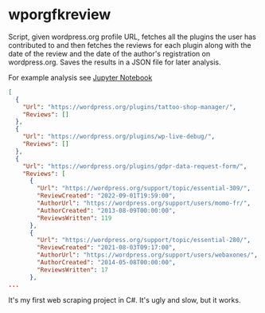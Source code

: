 # wporgfkreview

Script, given wordpress.org profile URL, fetches all the plugins the user has contributed to and then fetches the reviews for each plugin along with the date of the review and the date of the author's registration on wordpress.org.
Saves the results in a JSON file for later analysis.

For example analysis see [Jupyter Notebook](./example-output/analyze.ipynb)
```json
[
  {
    "Url": "https://wordpress.org/plugins/tattoo-shop-manager/",
    "Reviews": []
  },
  {
    "Url": "https://wordpress.org/plugins/wp-live-debug/",
    "Reviews": []
  },
  {
    "Url": "https://wordpress.org/plugins/gdpr-data-request-form/",
    "Reviews": [
      {
        "Url": "https://wordpress.org/support/topic/essential-309/",
        "ReviewCreated": "2022-09-01T19:59:00",
        "AuthorUrl": "https://wordpress.org/support/users/momo-fr/",
        "AuthorCreated": "2013-08-09T00:00:00",
        "ReviewsWritten": 119
      },
      {
        "Url": "https://wordpress.org/support/topic/essential-280/",
        "ReviewCreated": "2021-08-03T09:17:00",
        "AuthorUrl": "https://wordpress.org/support/users/webaxones/",
        "AuthorCreated": "2014-05-08T00:00:00",
        "ReviewsWritten": 17
      },
...
```

It's my first web scraping project in C#. It's ugly and slow, but it works.